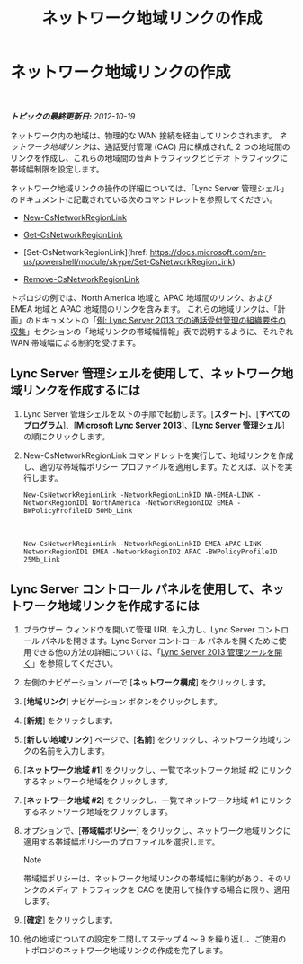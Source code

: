 ﻿---
title: ネットワーク地域リンクの作成
TOCTitle: ネットワーク地域リンクの作成
ms:assetid: f8163910-8935-475d-88a2-3aa44feb9dbe
ms:mtpsurl: https://technet.microsoft.com/ja-jp/library/Gg413047(v=OCS.15)
ms:contentKeyID: 48274102
ms.date: 05/19/2016
mtps_version: v=OCS.15
ms.translationtype: HT
---

# ネットワーク地域リンクの作成

 

_**トピックの最終更新日:** 2012-10-19_

ネットワーク内の地域は、物理的な WAN 接続を経由してリンクされます。 *ネットワーク地域リンク*は、通話受付管理 (CAC) 用に構成された 2 つの地域間のリンクを作成し、これらの地域間の音声トラフィックとビデオ トラフィックに帯域幅制限を設定します。

ネットワーク地域リンクの操作の詳細については、「Lync Server 管理シェル」のドキュメントに記載されている次のコマンドレットを参照してください。

  - [New-CsNetworkRegionLink](https://docs.microsoft.com/en-us/powershell/module/skype/New-CsNetworkRegionLink)

  - [Get-CsNetworkRegionLink](https://docs.microsoft.com/en-us/powershell/module/skype/Get-CsNetworkRegionLink)

  - [Set-CsNetworkRegionLink](href: https://docs.microsoft.com/en-us/powershell/module/skype/Set-CsNetworkRegionLink)

  - [Remove-CsNetworkRegionLink](https://docs.microsoft.com/en-us/powershell/module/skype/Remove-CsNetworkRegionLink)

トポロジの例では、North America 地域と APAC 地域間のリンク、および EMEA 地域と APAC 地域間のリンクを含みます。 これらの地域リンクは、「計画」のドキュメントの「[例: Lync Server 2013 での通話受付管理の組織要件の収集](lync-server-2013-example-of-gathering-your-requirements-for-call-admission-control.md)」セクションの「地域リンクの帯域幅情報」表で説明するように、それぞれ WAN 帯域幅による制約を受けます。

## Lync Server 管理シェルを使用して、ネットワーク地域リンクを作成するには

1.  Lync Server 管理シェルを以下の手順で起動します。\[**スタート**\]、\[**すべてのプログラム**\]、\[**Microsoft Lync Server 2013**\]、\[**Lync Server 管理シェル**\] の順にクリックします。

2.  New-CsNetworkRegionLink コマンドレットを実行して、地域リンクを作成し、適切な帯域幅ポリシー プロファイルを適用します。たとえば、以下を実行します。
    
        New-CsNetworkRegionLink -NetworkRegionLinkID NA-EMEA-LINK -NetworkRegionID1 NorthAmerica -NetworkRegionID2 EMEA -BWPolicyProfileID 50Mb_Link

       &nbsp;
    
        New-CsNetworkRegionLink -NetworkRegionLinkID EMEA-APAC-LINK -NetworkRegionID1 EMEA -NetworkRegionID2 APAC -BWPolicyProfileID 25Mb_Link

## Lync Server コントロール パネルを使用して、ネットワーク地域リンクを作成するには

1.  ブラウザー ウィンドウを開いて管理 URL を入力し、Lync Server コントロール パネルを開きます。Lync Server コントロール パネルを開くために使用できる他の方法の詳細については、「[Lync Server 2013 管理ツールを開く](lync-server-2013-open-lync-server-administrative-tools.md)」を参照してください。

2.  左側のナビゲーション バーで \[**ネットワーク構成**\] をクリックします。

3.  \[**地域リンク**\] ナビゲーション ボタンをクリックします。

4.  \[**新規**\] をクリックします。

5.  \[**新しい地域リンク**\] ページで、\[**名前**\] をクリックし、ネットワーク地域リンクの名前を入力します。

6.  \[**ネットワーク地域 \#1**\] をクリックし、一覧でネットワーク地域 \#2 にリンクするネットワーク地域をクリックします。

7.  \[**ネットワーク地域 \#2**\] をクリックし、一覧でネットワーク地域 \#1 にリンクするネットワーク地域をクリックします。

8.  オプションで、\[**帯域幅ポリシー**\] をクリックし、ネットワーク地域リンクに適用する帯域幅ポリシーのプロファイルを選択します。
    
    > [!NOTE]
    > 帯域幅ポリシーは、ネットワーク地域リンクの帯域幅に制約があり、そのリンクのメディア トラフィックを CAC を使用して操作する場合に限り、適用します。


9.  \[**確定**\] をクリックします。

10. 他の地域についての設定を二間してステップ 4 ～ 9 を繰り返し、ご使用のトポロジのネットワーク地域リンクの作成を完了します。

